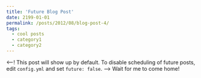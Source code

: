 ```yaml
---
title: 'Future Blog Post'
date: 2199-01-01
permalink: /posts/2012/08/blog-post-4/
tags:
  - cool posts
  - category1
  - category2
---
```


<--! This post will show up by default. To disable scheduling of future posts, edit `config.yml` and set `future: false`. -->
Wait for me to come home!
